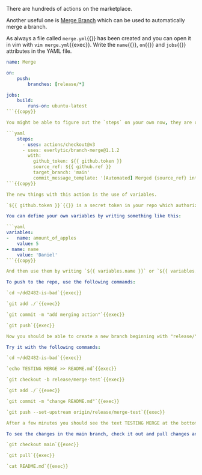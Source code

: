There are hundreds of actions on the marketplace.

Another useful one is [Merge Branch](https://github.com/marketplace/actions/branch-merge) which can be used to automatically merge a branch.

As always a file called `merge.yml`{{}} has been created and you can open it in vim with `vim merge.yml`{{exec}}. Write the `name`{{}}, `on`{{}} and `jobs`{{}} attributes in the YAML file.

```yaml
name: Merge

on:
	push:
		branches: [release/*]

jobs:
	build:
		runs-on: ubuntu-latest
```{{copy}}

You might be able to figure out the `steps` on your own now, they are quite similar to previous examples.

```yaml
    steps:
      - uses: actions/checkout@v3
      - uses: everlytic/branch-merge@1.1.2
        with:
          github_token: ${{ github.token }}
          source_ref: ${{ github.ref }}
          target_branch: 'main'
          commit_message_template: '[Automated] Merged {source_ref} into target {target_branch}'
```{{copy}}

The new things with this action is the use of variables.

`${{ github.token }}`{{}} is a secret token in your repo which authorizes the action to commit certain actions, this variable is supplied by GitHub.

You can define your own variables by writing something like this:

```yaml
variables:
-	name: amount_of_apples
	value: 5
- name: name
	value: 'Daniel'
```{{copy}}

And then use them by writing `${{ variables.name }}` or `${{ variables.amount_of_apples }}` anywhere.

To push to the repo, use the following commands:

`cd ~/dd2482-is-bad`{{exec}}

`git add ./`{{exec}}

`git commit -m "add merging action"`{{exec}}

`git push`{{exec}}

Now you should be able to create a new branch beginning with "release/" and it will be auto merged to main.

Try it with the following commands:

`cd ~/dd2482-is-bad`{{exec}}

`echo TESTING MERGE >> README.md`{{exec}}

`git checkout -b release/merge-test`{{exec}}

`git add ./`{{exec}}

`git commit -m "change README.md"`{{exec}}

`git push --set-upstream origin/release/merge-test`{{exec}}

After a few minutes you should see the text TESTING MERGE at the bottom of the README.md file in the main branch!

To see the changes in the main branch, check it out and pull changes and print the file with the following commands:

`git checkout main`{{exec}}

`git pull`{{exec}}

`cat README.md`{{exec}}
